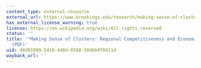 ```yaml
---
content_type: external-resource
external_url: https://www.brookings.edu/research/making-sense-of-clusters-regional-competitiveness-and-economic-development/
has_external_license_warning: true
license: https://en.wikipedia.org/wiki/All_rights_reserved
status: ''
title: '"Making Sense of Clusters: Regional Competitiveness and Economic Development."
  (PDF)'
uid: 48d01999-5410-4d8d-8568-584bb0f8411d
wayback_url: ''
---
```

